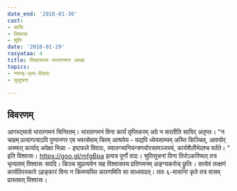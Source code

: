 ```yaml
---
date_end: '2018-01-30'
cast:
- सायिः
- विश्वासः
- श्रुतिः
date: '2018-01-29'
rasyataa: 4
title: विश्वासस्य भारतागमन आग्रहः
topics:
- नयन्तृ-भृत्य-विवादः
- सुसूचना

---
```


## विवरणम्
आगस्ट्मासे भारतगमनं चिन्तितम्। भारतागमनं विना कार्यं तृप्तिकरम् अग्रे न सरतीति सायिर् अतृप्तः। "न चाहम् प्रत्यागत्याऽपि पुण्यनगर एव भवत्सेवाम् चिरम् आश्रयेय - यद्यपि ध्येयसाम्यम् अस्ति किञ्चित्, आवयोर् अस्मात् कार्याद् अपेक्षा भिन्नाः - इष्टफले विवादः, स्वातन्त्र्यनियन्त्रणयोरसामञ्जस्यं, कार्यशैलीभेदश्च वर्तते। " इति विश्वासः। https://goo.gl/mfgBpa इत्यत्र पूर्णो वादः। श्रुतिसूचनां विना तिरोऽकरिष्यत् तत्र भृत्यताम् विश्वासः सपदि। किञ्च सुप्रत्ययेन सह विश्वासस्य प्रतिगमनम् अङ्ग्यकरोच् छ्रुतिः। सत्येवं तत्क्षणं कार्यतिरस्कारे ऽहङ्कारं विना न किमप्यस्ति कारणमिति सा साध्ववदत्।  ततः ६-मासानां कृते तत्र वासम् प्रास्तवत् विश्वासः।

